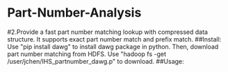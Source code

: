 # Part-Number-Analysis
#2.Provide a fast part number matching lookup with compressed data structure. It supports exact part number match and prefix match.
  ##Install:
    Use "pip install dawg" to install dawg package in python.
    Then, download part number matching from HDFS. Use "hadoop fs -get /user/jchen/IHS_partnumber_dawg.p" to download.
  ##Usage:

